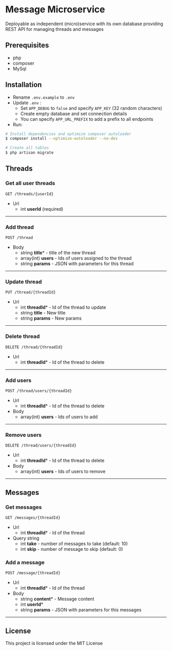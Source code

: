 # Message Microservice

Deployable as independent (micro)service with its own database providing REST API for managing threads and messages

## Prerequisites
- php
- composer
- MySql

## Installation


- Rename `.env.example` to `.env`
- Update `.env` :
  - Set `APP_DEBUG` to `false` and specify `APP_KEY` (32 random characters)
  - Create empty database and set connection details
  - You can specify `APP_URL_PREFIX` to add a prefix to all endpoints
- Run:

```bash
# Install dependencies and optimize composer autoloader
$ composer install --optimize-autoloader --no-dev

# Create all tables
$ php artisan migrate
```

## Threads

### Get all user threads
```
GET /threads/{userId}
```
- Url
  - int **userId** (required)

<hr> 

### Add thread
```
POST /thread
```
- Body
  - string **title*** - title of the new thread 
  - array(int) **users** - Ids of users assigned to the thread
  - string **params** - JSON with parameters for this thread

<hr>

### Update thread
```
PUT /thread/{threadId}
```
- Url
  - int **threadId*** - Id of the thread to update
  - string **title** - New title
  - string **params** - New params

<hr>

### Delete thread
```
DELETE /thread/{threadId}
```
- Url
  - int **threadId*** - Id of the thread to delete

<hr>

### Add users
```
POST /thread/users/{threadId}
```
- Url
  - int **threadId*** - Id of the thread to delete
- Body
  - array(int) **users** - Ids of users to add

<hr>

### Remove users
```
DELETE /thread/users/{threadId}
```
- Url
  - int **threadId*** - Id of the thread to delete
- Body
  - array(int) **users** - Ids of users to remove

<hr>

## Messages

### Get messages
```
GET /messages/{threadId}
```
- Url
  - int **threadId*** - Id of the thread
- Query string
  - int **take** - number of messages to take (default: 10)
  - int **skip** - number of message to skip (default: 0)


### Add a message
```
POST /message/{threadId}
```
- Url
  - int **threadId*** - Id of the thread
- Body
  - string **content*** - Message content
  - int **userId***
  - string **params** - JSON with parameters for this messages

<hr>

## License
This project is licensed under the MIT License


